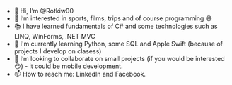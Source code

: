 - 👋 Hi, I’m @Rotkiw00
- 👀 I’m interested in sports, films, trips and of course programming 😅
- 📚 I have learned fundamentals of C# and some technologies such as LINQ, WinForms, .NET MVC
- 🌱 I'm currently learning Python, some SQL and Apple Swift (because of projects I develop on clasess)
- 💞️ I’m looking to collaborate on small projects (if you would be interested 😏) - it could be mobile development.
- 📫 How to reach me: LinkedIn and Facebook.

<!---
Rotkiw00/Rotkiw00 is a ✨ special ✨ repository because its `README.md` (this file) appears on your GitHub profile.
You can click the Preview link to take a look at your changes.
--->
